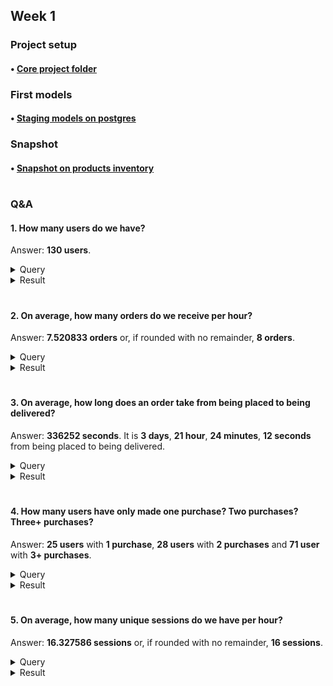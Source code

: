 ## Week 1

### Project setup

#### • [Core project folder](https://github.com/pavel-palta/course-dbt/tree/main/greenery)

### First models

#### • [Staging models on postgres](https://github.com/pavel-palta/course-dbt/tree/main/greenery/models/staging/postgres)

### Snapshot

#### • [Snapshot on products inventory](https://github.com/pavel-palta/course-dbt/blob/main/greenery/snapshots/sst_postgres__products.sql)

#

### Q&A

#### 1. How many users do we have?

Answer: **130 users**.

<details>
  
<summary>Query</summary>
  
</br>
  
```sql
select
  count(distinct user_id) as count_users

from dev_db.dbt_pavelfilatovpaltacom.stg_postgres__users
```
  
</details>

<details>
  
<summary>Result</summary>
  
</br>
  
| COUNT_USERS |
| ----------- | 
| 130         | 
  
</details>

#

#### 2. On average, how many orders do we receive per hour?

Answer: **7.520833 orders** or, if rounded with no remainder, **8 orders**.

<details>
  
<summary>Query</summary>
  
</br>
  
```sql
with 
  
  orders_hourly as (

    select
      date_trunc(hour, created_at) as created_hour,
      count(distinct order_id) as count_orders
    
    from dev_db.dbt_pavelfilatovpaltacom.stg_postgres__orders
    
    group by 1
    order by 1 desc

  )

select
  avg(count_orders) as average_orders_hourly,
  round(average_orders_hourly, 0) as average_orders_hourly_rounded_0

from orders_hourly
```
  
</details>

<details>
  
</br>
  
<summary>Result</summary>
  
| AVERAGE_ORDERS_HOURLY       | AVERAGE_ORDERS_HOURLY_ROUNDED_0 |
| --------------------------- | ------------------------------- |
| 7.520833                    | 8                               |
  
</details>

#

#### 3. On average, how long does an order take from being placed to being delivered?
Answer: **336252 seconds**. It is **3 days**, **21 hour**, **24 minutes**, **12 seconds** from being placed to being delivered.

<details>
  
<summary>Query</summary>
  
</br>
  
```sql
with 
  
  orders_extended as (

    select
      *,
      timediff(second, created_at, delivered_at) as diff_c_d_seconds
    
    from dev_db.dbt_pavelfilatovpaltacom.stg_postgres__orders

  )

select
  round(avg(diff_c_d_seconds), 0) as average_diff_c_d_seconds,
  floor(average_diff_c_d_seconds / 86400) as average_diff_c_d_full_days,
  floor((average_diff_c_d_seconds % 86400) / 3600) as average_diff_c_d_full_hours,
  floor((average_diff_c_d_seconds % 3600) / 60) as average_diff_c_d_full_minutes,
  (average_diff_c_d_seconds % 60) as average_diff_c_d_full_seconds

from orders_extended
```
  
</details>

<details>
  
<summary>Result</summary>
  
</br>
  
| AVERAGE_DIFF_C_D_SECONDS | AVERAGE_DIFF_C_D_FULL_DAYS | AVERAGE_DIFF_C_D_FULL_HOURS | AVERAGE_DIFF_C_D_FULL_MINUTES | AVERAGE_DIFF_C_D_FULL_SECONDS |
| ------------------------ | -------------------------- | --------------------------- | ----------------------------- | ----------------------------- |
| 336252                   | 3                          | 21                          | 24                            | 12                            |
  
</details>

#

#### 4. How many users have only made one purchase? Two purchases? Three+ purchases?

Answer: **25 users** with **1 purchase**, **28 users** with **2 purchases** and **71 user** with **3+ purchases**.

<details>
  
<summary>Query</summary>
  
</br>
  
```sql
with 

  user_orders as (

    select
      user_id,
      count(distinct order_id) as count_orders
    
    from dev_db.dbt_pavelfilatovpaltacom.stg_postgres__orders
    
    group by 1
    order by 1 asc

  )

select
  case count_orders
    when 1 then '1'
    when 2 then '2'
    else '3+'
  end as cohort_orders,
  count(distinct user_id) as count_users
  
from user_orders

group by 1
order by 1 asc
```
  
</details>

<details>
  
<summary>Result</summary>
  
</br>
  
| COHORT_ORDERS | COUNT_USERS |
| ------------- | ----------- |
| 1             | 25          |
| 2             | 28          |
| 3+            | 71          |
  
</details>

#

#### 5. On average, how many unique sessions do we have per hour?

Answer: **16.327586 sessions** or, if rounded with no remainder, **16 sessions**.

<details>
  
<summary>Query</summary>

</br>
  
```sql
with 

  events_hourly as (

    select
      date_trunc(hour, created_at) as created_hour,
      count(distinct event_id) as count_events,
      count(distinct session_id) as count_sessions
    
    from dev_db.dbt_pavelfilatovpaltacom.stg_postgres__events
    
    group by 1
    order by 1 desc

  )

select
  avg(count_sessions) as average_sessions_hourly,
  round(average_sessions_hourly, 0) as average_sessions_hourly_rounded_0

from events_hourly
```
  
</details>

<details>
  
<summary>Result</summary>

</br>
  
| AVERAGE_SESSIONS_HOURLY       | AVERAGE_SESSIONS_HOURLY_ROUNDED_0 |
| ----------------------------- | --------------------------------- |
| 16.327586                     | 16                                |
  
</details>
